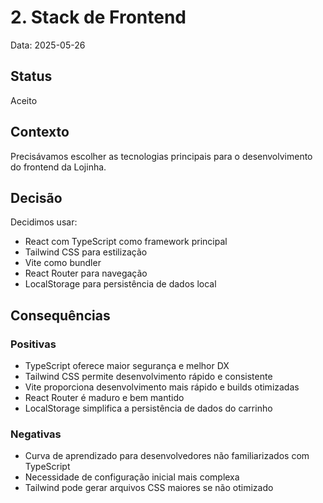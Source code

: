 # 2. Stack de Frontend

Data: 2025-05-26

## Status

Aceito

## Contexto

Precisávamos escolher as tecnologias principais para o desenvolvimento do frontend da Lojinha.

## Decisão

Decidimos usar:
- React com TypeScript como framework principal
- Tailwind CSS para estilização
- Vite como bundler
- React Router para navegação
- LocalStorage para persistência de dados local

## Consequências

### Positivas
- TypeScript oferece maior segurança e melhor DX
- Tailwind CSS permite desenvolvimento rápido e consistente
- Vite proporciona desenvolvimento mais rápido e builds otimizadas
- React Router é maduro e bem mantido
- LocalStorage simplifica a persistência de dados do carrinho

### Negativas
- Curva de aprendizado para desenvolvedores não familiarizados com TypeScript
- Necessidade de configuração inicial mais complexa
- Tailwind pode gerar arquivos CSS maiores se não otimizado 